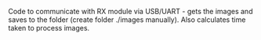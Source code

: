 Code to communicate with RX module via USB/UART - gets the images and saves to the folder (create folder ./images manually). Also calculates time taken to process images. 
